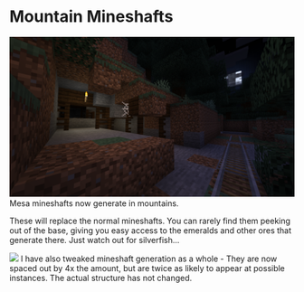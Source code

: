 # Mountain Mineshafts

![](https://github.com/DylanLewisGitHub/Mountain-Mineshafts/blob/main/assets/Surface%20Mineshaft.png)
Mesa mineshafts now generate in mountains.

These will replace the normal mineshafts. You can rarely find them peeking out of the base, giving you easy access to the emeralds and other ores that generate there. Just watch out for silverfish...

![](https://github.com/DylanLewisGitHub/Mountain-Mineshafts/blob/main/assets/Frequency%20Change.png)
I have also tweaked mineshaft generation as a whole  - They are now spaced out by 4x the amount, but are twice as likely to appear at possible instances. The actual structure has not changed.
